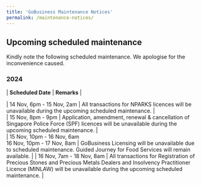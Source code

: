 ```yaml
---
title: 'GoBusiness Maintenance Notices'
permalink: /maintenance-notices/
---
```


## Upcoming scheduled maintenance

Kindly note the following scheduled maintenance. We apologise for the inconvenience caused. 


### 2024 

| **Scheduled Date** | **Remarks** |  


| 14 Nov, 6pm - 15 Nov, 2am | All transactions for NPARKS licences will be unavailable during the upcoming scheduled maintenance. |    
| 15 Nov, 8pm - 9pm | Application, amendment, renewal & cancellation of Singapore Police Force (SPF) licences will be unavailable during the upcoming scheduled maintenance. |    
| 15 Nov, 10pm - 16 Nov, 6am<br>16 Nov, 10pm - 17 Nov, 8am | GoBusiness Licensing will be unavailable due to scheduled maintenance. Guided Journey for Food Services will remain available. |
| 16 Nov, 7am - 18 Nov, 8am | All transactions for Registration of Precious Stones and Precious Metals Dealers and Insolvency Practitioner Licence (MINLAW) will be unavailable during the upcoming scheduled maintenance. |     





<script src="/jquery/jquery.min.js"></script> <script src="/jquery/resize-tables.js"></script>
